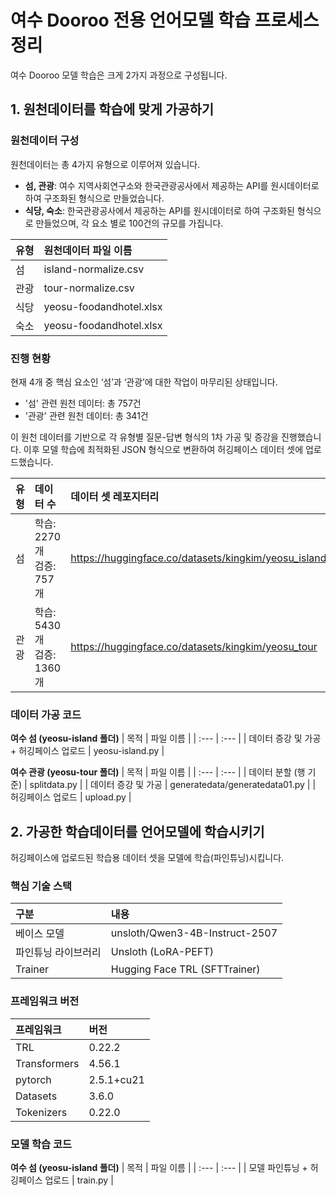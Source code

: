 # 여수 Dooroo 전용 언어모델 학습 프로세스 정리

여수 Dooroo 모델 학습은 크게 2가지 과정으로 구성됩니다.

## 1. 원천데이터를 학습에 맞게 가공하기

### 원천데이터 구성
원천데이터는 총 4가지 유형으로 이루어져 있습니다.

* **섬, 관광**: 여수 지역사회연구소와 한국관광공사에서 제공하는 API를 원시데이터로 하여 구조화된 형식으로 만들었습니다.
* **식당, 숙소**: 한국관광공사에서 제공하는 API를 원시데이터로 하여 구조화된 형식으로 만들었으며, 각 요소 별로 100건의 규모를 가집니다.

| 유형 | 원천데이터 파일 이름 |
| :--- | :--- |
| 섬 | island-normalize.csv |
| 관광 | tour-normalize.csv |
| 식당 | yeosu-foodandhotel.xlsx |
| 숙소 | yeosu-foodandhotel.xlsx |


### 진행 현황
현재 4개 중 핵심 요소인 ‘섬’과 ‘관광’에 대한 작업이 마무리된 상태입니다.
* '섬' 관련 원천 데이터: 총 757건
* '관광' 관련 원천 데이터: 총 341건

이 원천 데이터를 기반으로 각 유형별 질문-답변 형식의 1차 가공 및 증강을 진행했습니다. 이후 모델 학습에 최적화된 JSON 형식으로 변환하여 허깅페이스 데이터 셋에 업로드했습니다.

| 유형 | 데이터 수 | 데이터 셋 레포지터리 |
| :--- | :--- | :--- |
| 섬 | 학습: 2270개<br>검증: 757개 | <https://huggingface.co/datasets/kingkim/yeosu_island> |
| 관광 | 학습: 5430개<br>검증: 1360개 | <https://huggingface.co/datasets/kingkim/yeosu_tour> |


### 데이터 가공 코드
**여수 섬 (yeosu-island 폴더)**
| 목적 | 파일 이름 |
| :--- | :--- |
| 데이터 증강 및 가공 + 허깅페이스 업로드 | yeosu-island.py |

**여수 관광 (yeosu-tour 폴더)**
| 목적 | 파일 이름 |
| :--- | :--- |
| 데이터 분할 (행 기준) | splitdata.py |
| 데이터 증강 및 가공 | generatedata/generatedata01.py |
| 허깅페이스 업로드 | upload.py |


## 2. 가공한 학습데이터를 언어모델에 학습시키기
허깅페이스에 업로드된 학습용 데이터 셋을 모델에 학습(파인튜닝)시킵니다.

### 핵심 기술 스택

| 구분 | 내용 |
| :--- | :--- |
| 베이스 모델 | unsloth/Qwen3-4B-Instruct-2507 |
| 파인튜닝 라이브러리 | Unsloth (LoRA-PEFT) |
| Trainer | Hugging Face TRL (SFTTrainer) |


### 프레임워크 버전

| 프레임워크 | 버전 |
| :--- | :--- |
| TRL | 0.22.2 |
| Transformers | 4.56.1 |
| pytorch | 2.5.1+cu21 |
| Datasets | 3.6.0 |
| Tokenizers | 0.22.0 |


### 모델 학습 코드
**여수 섬 (yeosu-island 폴더)**
| 목적 | 파일 이름 |
| :--- | :--- |
| 모델 파인튜닝 + 허깅페이스 업로드 | train.py |
